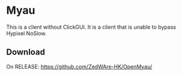 # Myau

This is a client without ClickGUI.
It is a client that is unable to bypass Hypixel NoSlow.

## Download

On RELEASE: https://github.com/ZedWAre-HK/OpenMyau/
